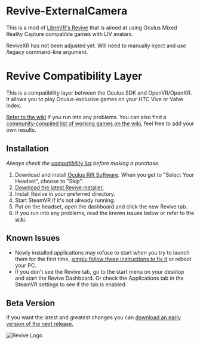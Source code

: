 # Revive-ExternalCamera
This is a mod of [LibreVR's Revive](https://github.com/LibreVR/Revive) that is aimed at using Oculus Mixed Reality Capture compatible games with LIV avatars.

ReviveXR has not been adjusted yet. Will need to manually inject and use /legacy command-line argument.

# Revive Compatibility Layer

This is a compatibility layer between the Oculus SDK and OpenVR/OpenXR. It allows you to play Oculus-exclusive games on your HTC Vive or Valve Index.

[Refer to the wiki](https://github.com/LibreVR/Revive/wiki) if you run into any problems. You can also find a [community-compiled list of working games on the wiki](https://github.com/LibreVR/Revive/wiki/Compatibility-list), feel free to add your own results.

## Installation

*Always check the [compatibility list](https://github.com/LibreVR/Revive/wiki/Compatibility-list) before making a purchase.*

1. Download and install [Oculus Rift Software](https://www.oculus.com/en-us/setup/). When you get to "Select Your Headset", choose to "Skip".
2. [Download the latest Revive installer.](https://github.com/LibreVR/Revive/releases/latest)
3. Install Revive in your preferred directory.
4. Start SteamVR if it's not already running.
5. Put on the headset, open the dashboard and click the new Revive tab.
6. If you run into any problems, read the known issues below or refer to the [wiki](https://github.com/LibreVR/Revive/wiki).

## Known Issues

- Newly installed applications may refuse to start when you try to launch them for the first time, [simply follow these instructions to fix it](https://github.com/LibreVR/Revive/wiki/Troubleshooting#im-getting-an-entitlement-error-or-oculus-rift-not-found) or reboot your PC.
- If you don't see the Revive tab, go to the start menu on your desktop and start the Revive Dashboard. Or check the Applications tab in the SteamVR settings to see if the tab is enabled.

## Beta Version

If you want the latest and greatest changes you can [download an early version of the next release.](https://ci.appveyor.com/project/librevr/revive/build/artifacts)

![Revive Logo](Images/revive_black.png)
